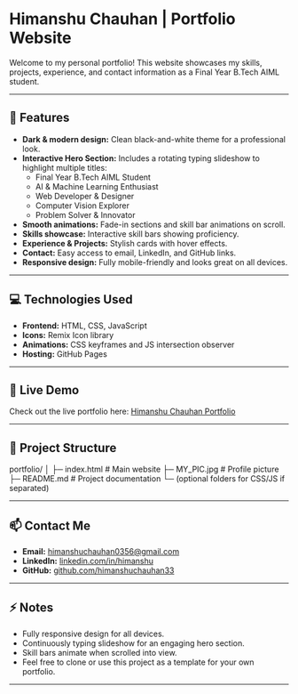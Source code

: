 # Himanshu Chauhan | Portfolio Website

Welcome to my personal portfolio! This website showcases my skills, projects, experience, and contact information as a Final Year B.Tech AIML student.  

---

## 🌟 Features

- **Dark & modern design:** Clean black-and-white theme for a professional look.
- **Interactive Hero Section:** Includes a rotating typing slideshow to highlight multiple titles:
  - Final Year B.Tech AIML Student
  - AI & Machine Learning Enthusiast
  - Web Developer & Designer
  - Computer Vision Explorer
  - Problem Solver & Innovator
- **Smooth animations:** Fade-in sections and skill bar animations on scroll.
- **Skills showcase:** Interactive skill bars showing proficiency.
- **Experience & Projects:** Stylish cards with hover effects.
- **Contact:** Easy access to email, LinkedIn, and GitHub links.
- **Responsive design:** Fully mobile-friendly and looks great on all devices.

---

## 💻 Technologies Used

- **Frontend:** HTML, CSS, JavaScript  
- **Icons:** Remix Icon library  
- **Animations:** CSS keyframes and JS intersection observer  
- **Hosting:** GitHub Pages  

---

## 🔗 Live Demo

Check out the live portfolio here: [Himanshu Chauhan Portfolio](https://your-username.github.io/portfolio/)

---

## 📂 Project Structure

portfolio/
│
├─ index.html # Main website
├─ MY_PIC.jpg # Profile picture
├─ README.md # Project documentation
└─ (optional folders for CSS/JS if separated)


---

## 📫 Contact Me

- **Email:** [himanshuchauhan0356@gmail.com](mailto:himanshuchauhan0356@gmail.com)  
- **LinkedIn:** [linkedin.com/in/himanshu](https://www.linkedin.com/in/himanshu-chauhan-6b6268370/)  
- **GitHub:** [github.com/himanshuchauhan33](https://github.com/himanshuchauhan33)  

---

## ⚡ Notes

- Fully responsive design for all devices.
- Continuously typing slideshow for an engaging hero section.
- Skill bars animate when scrolled into view.
- Feel free to clone or use this project as a template for your own portfolio.

---
